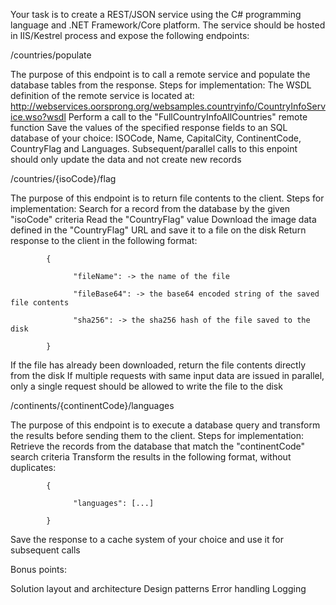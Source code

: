 Your task is to create a REST/JSON service using the C# programming language and .NET Framework/Core platform. The service should be hosted in IIS/Kestrel process and expose the following endpoints:

 

/countries/populate

The purpose of this endpoint is to call a remote service and populate the database tables from the response. Steps for implementation:
The WSDL definition of the remote service is located at: http://webservices.oorsprong.org/websamples.countryinfo/CountryInfoService.wso?wsdl
Perform a call to the "FullCountryInfoAllCountries" remote function
Save the values of the specified response fields to an SQL database of your choice: ISOCode, Name, CapitalCity, ContinentCode, CountryFlag and Languages.
Subsequent/parallel calls to this enpoint should only update the data and not create new records
 

/countries/{isoCode}/flag

The purpose of this endpoint is to return file contents to the client. Steps for implementation:
Search for a record from the database by the given "isoCode" criteria
Read the "CountryFlag" value
Download the image data defined in the "CountryFlag" URL and save it to a file on the disk
Return response to the client in the following format:
 

            {

                  "fileName": -> the name of the file

                  "fileBase64": -> the base64 encoded string of the saved file contents

                  "sha256": -> the sha256 hash of the file saved to the disk

            }

 

If the file has already been downloaded, return the file contents directly from the disk
If multiple requests with same input data are issued in parallel, only a single request should be allowed to write the file to the disk
 

/continents/{continentCode}/languages

The purpose of this endpoint is to execute a database query and transform the results before sending them to the client. Steps for implementation:
Retrieve the records from the database that match the "continentCode" search criteria
Transform the results in the following format, without duplicates:
 

            {

                  "languages": [...]

            }

 

Save the response to a cache system of your choice and use it for subsequent calls
 

Bonus points:

Solution layout and architecture
Design patterns
Error handling
Logging